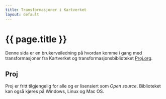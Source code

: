 ```yaml
---
title: Transformasjoner i Kartverket
layout: default
---
```


# {{ page.title }}

<!-- Brukerveiledning for transformasjoner -->

Denne sida er en brukerveiledning på hvordan komme i gang med transformasjoner fra Kartverket og transformasjonsbiblioteket 
[Proj.org](https://proj.org/).

## Proj

Proj er fritt tilgjengelig for alle og er lisensiert som *Open source*. Biblioteket kan også kjøres på Windows, Linux og Mac OS.


<!--
You can use HTML elements in Markdown, such as the comment element, and they won't
be affected by a markdown parser. However, if you create an HTML element in your
markdown file, you cannot use markdown syntax within that element's contents.
-->
